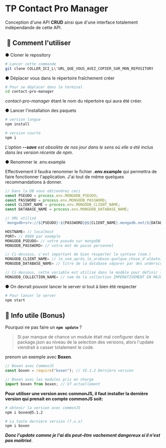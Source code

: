 # TP Contact Pro Manager

Conception d'une API **CRUD** ainsi que d'une interface totalement indépendande de cette API.

##  📍 Comment l'utiliser

● Cloner le repository

```sh
# Lancer cette commande
git clone COLLER_ICI_L\'URL_QUE_VOUS_AVEZ_COPIER_SUR_MON_REPOSITORY
```

● Déplacer vous dans le répertoire fraîchement créer

```sh
# Pour se déplacer dans le terminal
cd contact-pro-manager
```

_contact-pro-manager_ étant le nom du répertoire qui aura été créer.

● Lancer l'installation des paquets

```sh
# version longue
npm install

# version courte
npm i
```

_L'option **--save** est obsolète de nos jour dans le sens où elle a été inclus dans les version récente de npm_.

● Renommer le .env.example

Effectivement il faudra renommer le fichier **.env.example** qui permettra de faire fonctionner l'application.
J'ai tout de même quelques recommandations à donner.

```js
// Dans la DB vous obtiendrez ceci
const PSEUDO = process.env.MONGODB_PSEUDO;
const PASSWORD = process.env.MONGODB_PASSWORD;
const CLIENT_NAME = process.env.MONGODB_CLIENT_NAME;
const DATABASE_NAME = process.env.MONGODB_DATABASE_NAME;

// URL utilisé
`mongodb+srv://${PSEUDO}:${PASSWORD}@${CLIENT_NAME}.mongodb.net/${DATABASE_NAME}`

HOSTNAME= // localhost
PORT= // 8080 par exemple
MONGODB_PSEUDO= // votre pseudo sur mongoDB
MONGODB_PASSWORD= // votre mot de passe personnel

// Ci-dessous, c'est important de bien respecter la syntaxe (nom.)
MONGODB_CLIENT_NAME= // le_nom_après_le_arobase.quelque_chose_d'aléatoire
MONGODB_DATABASE_NAME= // titre de la database séparer par des underscore ( _ )

// Ci-dessous, cette variable est utilisé dans le modèle pour définir la collection qui sera utilsié.
MONGODB_COLLECTION_NAME= // nom de la collection IMPERATIVEMENT EN MAJUSCULE ET AVEC UN S A LA FIN (il sera ajouté par défaut avec mongodb donc autant le mettre).
```

● On devrait pouvoir lancer le server si tout à bien été respecter

```sh
# Pour lancer le server
npm start
```

## 📍 Info utile (Bonus)

Pourquoi ne pas faire un **`npm update`** ?

> Si par manque de chance un module était mal configurer dans le package.json au niveau de la selection des versions,
> alors l'update viendrait à casser totalement le code.

prenom un exemple avec **Boxen**.

```js
// Boxen avec CommonJS
const boxen = require("boxen"); // V5.1.2 Dernière version

// Boxen avec les modules pris en charge
import boxen from boxen; // V7 actuellement
```

**Pour utiliser une version avec commonJS, il faut installer la dernière version qui prenait en compte commonJS soit:**

```sh
# obtenir la version avec commonJS
npm i boxen@5.1.2

# La toute dernière version (7.x.x)
npm i boxen
```

**_Donc l'update comme je l'ai dis peut-être vachement dangereux si il n'est pas maitrisé_**.
